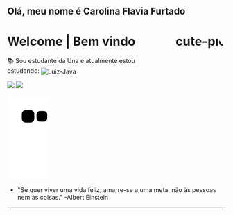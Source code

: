 ## Olá, meu nome é Carolina Flavia Furtado

# Welcome | Bem vindo <img align="right" alt="cute-pic" height="150" style="border-radius:50px;" src="https://i.pinimg.com/736x/55/d6/5f/55d65f785182ed8becdaa04820de3f85.jpg">
:books: Sou estudante da Una e atualmente estou estudando: <img align="center" alt="Luiz-Java" height="50" width="50" src="https://cdn.jsdelivr.net/gh/devicons/devicon/icons/java/java-original-wordmark.svg">

<a href="https://www.instagram.com/flavia_ffurtado/" target="_blank"><img src="https://img.shields.io/badge/-Instagram-%23E4405F?style=for-the-badge&logo=instagram&logoColor=white" target="_blank"></a>
 	<a href="https://www.linkedin.com/in/carolina-furtado18/" target="_blank"><img src="https://img.shields.io/badge/-LinkedIn-%230077B5?style=for-the-badge&logo=linkedin&logoColor=white" target="_blank"></a> 
 

  ![Snake animation](https://github.com/rafaballerini/rafaballerini/blob/output/github-contribution-grid-snake.svg)
 
</div>

- "Se quer viver uma vida feliz, amarre-se a uma meta, não às pessoas nem às coisas." -Albert Einstein

----------------------------------------------------------------------------------
